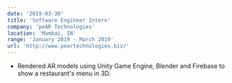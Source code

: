 ```yaml
---
date: '2019-03-30'
title: 'Software Engineer Intern'
company: 'peAR Technologies'
location: 'Mumbai, IN'
range: 'January 2019 - March 2019'
url: 'http://www.peartechnologies.biz/'
---
```


- Rendered AR models using Unity Game Engine, Blender and Firebase to show a restaurant's menu in 3D.

